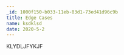 ```yaml
---
_id: 1000f150-b033-11eb-83d1-73ed41d96c9b
title: Edge Cases
name: ksdklsd
date: 2020-5-2
---
```

KLYDLJFYKJF
